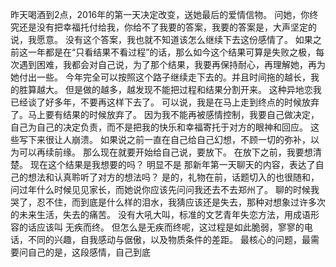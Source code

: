 昨天喝酒到2点，2016年的第一天决定改变，送她最后的爱情信物。
问她，你终究还是没有把幸福托付给我，你给不了我要的答案，我要的答案是，大声坚定的说，我愿意。
没有这个答案，我也就不知道该怎么继续下去这份感情了。
如果之前这一年都是在“只看结果不看过程”的话，那么如今这个结果可算是失败之极，每次遇到困难，我都会对自己说，为了那个结果，我要再保持耐心，再理解她，再为她付出一些。
今年完全可以按照这个路子继续走下去的。并且时间拖的越长，我的胜算越大。
但是做的越多，越发现不能把过程和结果分割开来。
这种异地恋我已经谈了好多年，不要再这样下去了。
可以说，我是在马上走到终点的时候放弃了。马上要有结果的时候放弃了。
因为我不能再被感情控制，我要自己做决定，自己为自己的决定负责，而不是把我的快乐和幸福寄托于对方的眼神和回应。
这些写下来很让人崩溃。
如果说之前一直在自己给自己幻想，不顾一切的弥补，以为可以再续前缘。
那么现在就要开始给自己说，要放下。
在放下之前，我要想清楚。
现在这个结果是我想要的吗？
明显不是
那新年第一天聊天的内容，表达了自己的想法和认真聆听了对方的想法吗？
是的，礼物在前，话题切入的也很随和，问过年什么时候见见家长，而她说你应该先问问我还去不去郑州了。
聊的时候我哭了，忍不住，而到底是什么样的泪水，我猜应该还是失去，那种对想象过许多次的未来生活，失去的痛苦。
没有大吼大叫，标准的文艺青年失恋方法，用成语形容的话应该叫 无疾而终。
但怎么是无疾而终呢，这过程是如此脆弱，寥寥的电话，不同的兴趣，自我感动与倨傲，以及物质条件的差距。
最核心的问题，最需要问自己的是，这段感情，自己到底
